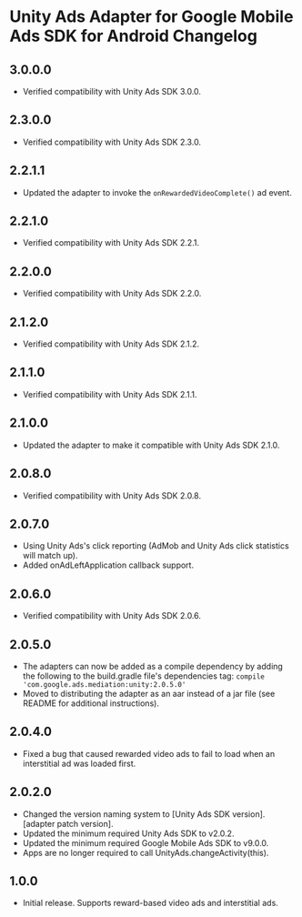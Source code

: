 # Unity Ads Adapter for Google Mobile Ads SDK for Android Changelog

## 3.0.0.0
- Verified compatibility with Unity Ads SDK 3.0.0.

## 2.3.0.0
- Verified compatibility with Unity Ads SDK 2.3.0.

## 2.2.1.1
- Updated the adapter to invoke the `onRewardedVideoComplete()` ad event.

## 2.2.1.0
- Verified compatibility with Unity Ads SDK 2.2.1.

## 2.2.0.0
- Verified compatibility with Unity Ads SDK 2.2.0.

## 2.1.2.0
- Verified compatibility with Unity Ads SDK 2.1.2.

## 2.1.1.0
- Verified compatibility with Unity Ads SDK 2.1.1.

## 2.1.0.0
- Updated the adapter to make it compatible with Unity Ads SDK 2.1.0.

## 2.0.8.0
- Verified compatibility with Unity Ads SDK 2.0.8.

## 2.0.7.0
- Using Unity Ads's click reporting (AdMob and Unity Ads click statistics will
  match up).
- Added onAdLeftApplication callback support.

## 2.0.6.0
- Verified compatibility with Unity Ads SDK 2.0.6.

## 2.0.5.0
- The adapters can now be added as a compile dependency by adding the following
  to the build.gradle file's dependencies tag:
  `compile 'com.google.ads.mediation:unity:2.0.5.0'`
- Moved to distributing the adapter as an aar instead of a jar file
  (see README for additional instructions).

## 2.0.4.0
- Fixed a bug that caused rewarded video ads to fail to load when an
  interstitial ad was loaded first.

## 2.0.2.0
- Changed the version naming system to
  [Unity Ads SDK version].[adapter patch version].
- Updated the minimum required Unity Ads SDK to v2.0.2.
- Updated the minimum required Google Mobile Ads SDK to v9.0.0.
- Apps are no longer required to call UnityAds.changeActivity(this).

## 1.0.0
- Initial release. Supports reward-based video ads and interstitial ads.
